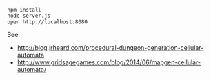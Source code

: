 

    npm install
    node server.js
    open http://localhost:8080
    
    
See:

* http://blog.jrheard.com/procedural-dungeon-generation-cellular-automata
* http://www.gridsagegames.com/blog/2014/06/mapgen-cellular-automata/

